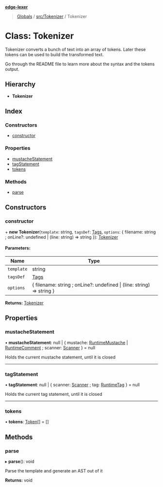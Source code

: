 **[edge-lexer](../README.md)**

> [Globals](../README.md) / [src/Tokenizer](../modules/src_tokenizer.md) / Tokenizer

# Class: Tokenizer

Tokenizer converts a bunch of text into an array of tokens. Later
these tokens can be used to build the transformed text.

Go through the README file to learn more about the syntax and
the tokens output.

## Hierarchy

* **Tokenizer**

## Index

### Constructors

* [constructor](src_tokenizer.tokenizer.md#constructor)

### Properties

* [mustacheStatement](src_tokenizer.tokenizer.md#mustachestatement)
* [tagStatement](src_tokenizer.tokenizer.md#tagstatement)
* [tokens](src_tokenizer.tokenizer.md#tokens)

### Methods

* [parse](src_tokenizer.tokenizer.md#parse)

## Constructors

### constructor

\+ **new Tokenizer**(`template`: string, `tagsDef`: [Tags](../interfaces/src_contracts.tags.md), `options`: { filename: string ; onLine?: undefined \| (line: string) => string  }): [Tokenizer](src_tokenizer.tokenizer.md)

#### Parameters:

Name | Type |
------ | ------ |
`template` | string |
`tagsDef` | [Tags](../interfaces/src_contracts.tags.md) |
`options` | { filename: string ; onLine?: undefined \| (line: string) => string  } |

**Returns:** [Tokenizer](src_tokenizer.tokenizer.md)

## Properties

### mustacheStatement

•  **mustacheStatement**: null \| { mustache: [RuntimeMustache](../modules/src_contracts.md#runtimemustache) \| [RuntimeComment](../modules/src_contracts.md#runtimecomment) ; scanner: [Scanner](src_scanner.scanner.md)  } = null

Holds the current mustache statement, until it is closed

___

### tagStatement

•  **tagStatement**: null \| { scanner: [Scanner](src_scanner.scanner.md) ; tag: [RuntimeTag](../modules/src_contracts.md#runtimetag)  } = null

Holds the current tag statement, until it is closed

___

### tokens

•  **tokens**: [Token](../modules/src_contracts.md#token)[] = []

## Methods

### parse

▸ **parse**(): void

Parse the template and generate an AST out of it

**Returns:** void

